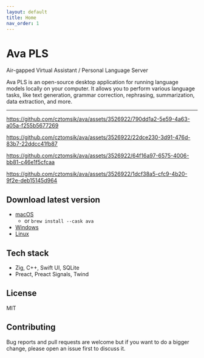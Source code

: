 ```yaml
---
layout: default
title: Home
nav_order: 1
---
```


# Ava PLS

Air-gapped Virtual Assistant / Personal Language Server

Ava PLS is an open-source desktop application for running language models
locally on your computer. It allows you to perform various language tasks, like
text generation, grammar correction, rephrasing, summarization, data extraction,
and more.

---

https://github.com/cztomsik/ava/assets/3526922/790dd1a2-5e59-4a63-a05a-f255b5677269

https://github.com/cztomsik/ava/assets/3526922/22dce230-3d91-476d-83b7-22ddcc41fb87

https://github.com/cztomsik/ava/assets/3526922/64f16a97-6575-4006-bb81-c46e1f5cfcaa

https://github.com/cztomsik/ava/assets/3526922/1dcf38a5-cfc9-4b20-9f2e-deb15145d964

## Download latest version

- [macOS](https://s3.amazonaws.com/www.avapls.com/Ava_2024-04-21.dmg)
  - or `brew install --cask ava`
- [Windows](https://s3.amazonaws.com/www.avapls.com/ava_x86_64_2024-04-21.zip)
- [Linux](https://github.com/cztomsik/ava/actions/runs/8774096132#artifacts)

## Tech stack

- Zig, C++, Swift UI, SQLite
- Preact, Preact Signals, Twind

## License

MIT

## Contributing

Bug reports and pull requests are welcome but if you want to do a bigger change, please open an issue first to discuss it.
